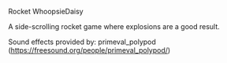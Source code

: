 Rocket WhoopsieDaisy

A side-scrolling rocket game where explosions are a good result.

Sound effects provided by:
    primeval_polypod (https://freesound.org/people/primeval_polypod/)